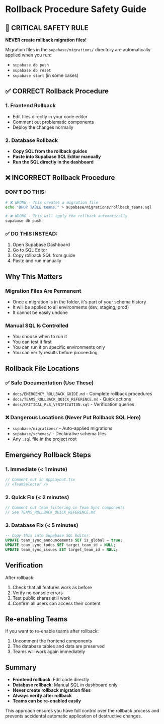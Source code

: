 # Rollback Procedure Safety Guide

## 🚨 CRITICAL SAFETY RULE

**NEVER create rollback migration files!** 

Migration files in the `supabase/migrations/` directory are automatically applied when you run:
- `supabase db push`
- `supabase db reset`
- `supabase start` (in some cases)

## ✅ CORRECT Rollback Procedure

### 1. Frontend Rollback
- Edit files directly in your code editor
- Comment out problematic components
- Deploy the changes normally

### 2. Database Rollback
- **Copy SQL from the rollback guides**
- **Paste into Supabase SQL Editor manually**
- **Run the SQL directly in the dashboard**

## ❌ INCORRECT Rollback Procedure

### DON'T DO THIS:
```bash
# ❌ WRONG - This creates a migration file
echo "DROP TABLE teams;" > supabase/migrations/rollback_teams.sql

# ❌ WRONG - This will apply the rollback automatically
supabase db push
```

### ✅ DO THIS INSTEAD:
1. Open Supabase Dashboard
2. Go to SQL Editor
3. Copy rollback SQL from guide
4. Paste and run manually

## Why This Matters

### Migration Files Are Permanent
- Once a migration is in the folder, it's part of your schema history
- It will be applied to all environments (dev, staging, prod)
- It cannot be easily undone

### Manual SQL Is Controlled
- You choose when to run it
- You can test it first
- You can run it on specific environments only
- You can verify results before proceeding

## Rollback File Locations

### ✅ Safe Documentation (Use These)
- `docs/EMERGENCY_ROLLBACK_GUIDE.md` - Complete rollback procedures
- `docs/TEAMS_ROLLBACK_QUICK_REFERENCE.md` - Quick actions
- `docs/CRITICAL_RLS_VERIFICATION.sql` - Verification queries

### ❌ Dangerous Locations (Never Put Rollback SQL Here)
- `supabase/migrations/` - Auto-applied migrations
- `supabase/schemas/` - Declarative schema files
- Any `.sql` file in the project root

## Emergency Rollback Steps

### 1. Immediate (< 1 minute)
```typescript
// Comment out in AppLayout.tsx
// <TeamSelector />
```

### 2. Quick Fix (< 2 minutes)
```typescript
// Comment out team filtering in Team Sync components
// See TEAMS_ROLLBACK_QUICK_REFERENCE.md
```

### 3. Database Fix (< 5 minutes)
```sql
-- Copy this into Supabase SQL Editor:
UPDATE team_sync_announcements SET is_global = true;
UPDATE team_sync_todos SET target_team_id = NULL;
UPDATE team_sync_issues SET target_team_id = NULL;
```

## Verification

After rollback:
1. Check that all features work as before
2. Verify no console errors
3. Test public shares still work
4. Confirm all users can access their content

## Re-enabling Teams

If you want to re-enable teams after rollback:
1. Uncomment the frontend components
2. The database tables and data are preserved
3. Teams will work again immediately

## Summary

- **Frontend rollback**: Edit code directly
- **Database rollback**: Manual SQL in dashboard only  
- **Never create rollback migration files**
- **Always verify after rollback**
- **Teams can be re-enabled easily**

This approach ensures you have full control over the rollback process and prevents accidental automatic application of destructive changes.